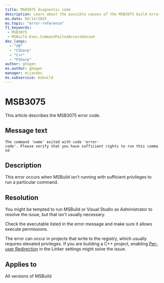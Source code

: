 ```yaml
---
title: MSB3075 diagnostic code
description: Learn about the possible causes of the MSB3075 build error and get troubleshooting tips.
ms.date: 04/14/2025
ms.topic: "error-reference"
f1_keywords:
 - MSB3075
 - MSBuild.Exec.CommandFailedAccessDenied
dev_langs:
  - "VB"
  - "CSharp"
  - "C++"
  - "FSharp"
author: ghogen
ms.author: ghogen
manager: mijacobs
ms.subservice: msbuild
---
```

# MSB3075

This article describes the MSB3075 error code.

## Message text

`The command 'name' exited with code 'error-code'. Please verify that you have sufficient rights to run this command`

## Description

This error occurs when MSBuild isn't running with sufficient privileges to run a particular command.

## Resolution

You might be tempted to run MSBuild or Visual Studio as Administrator to resolve the issue, but that isn't usually necessary.

Check the executable listed in the error message and make sure it allows execute permissions.

The error can occur in projects that write to the registry, which usually requires elevated privileges. If you are building a C++ project, enabling [Per-user Redirection](/cpp/build/reference/linker-property-pages#per-user-redirection) in the Linker settings might solve the issue.

## Applies to

All versions of MSBuild